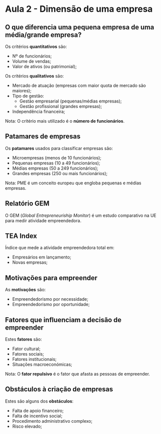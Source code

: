 # Aula 2 - Dimensão de uma empresa

## O que diferencia uma pequena empresa de uma média/grande empresa?

Os critérios **quantitativos** são:
 - Nº de funcionários;
 - Volume de vendas;
 - Valor de ativos (ou patrimonial);

Os critérios **qualitativos** são:
 - Mercado de atuação (empresas com maior quota de mercado são maiores);
 - Tipo de gestão:
   - Gestão empresarial (pequenas/médias empresas);
   - Gestão profissional (grandes empresas);
 - Independência financeira;

Nota: O critério mais utilizado é o **número de funcionários**.


## Patamares de empresas

Os **patamares** usados para classificar empresas são:
 - Microempresas (menos de 10 funcionários);
 - Pequenas empresas (10 a 49 funcionários);
 - Médias empresas (50 a 249 funcionários);
 - Grandes empresas (250 ou mais funcionários);

Nota: PME é um conceito europeu que engloba pequenas e médias empresas.

## Relatório GEM
O GEM (*Global Entrepreneuriship Monitor*) é um estudo comparativo na UE para medir atividade empreendedora.

## TEA Index
Índice que mede a atividade empreendedora total em:
 - Empresários em lançamento;
 - Novas empresas;

##  Motivações para empreender
As **motivações** são:
 - Empreendedorismo por necessidade;
 - Empreendedorismo por oportunidade;

## Fatores que influenciam a decisão de empreender
Estes **fatores** são:
 - Fator cultural;
 - Fatores sociais;
 - Fatores institucionais;
 - Situações macroeconómicas;

Nota: O **fator repulsivo** é o fator que afasta as pessoas de empreender.


## Obstáculos à criação de empresas
Estes são alguns dos **obstáculos**:
 - Falta de apoio financeiro;
 - Falta de incentivo social;
 - Procedimento administrativo complexo;
 - Risco elevado;


